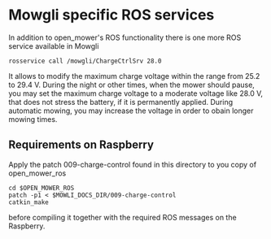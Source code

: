 # Mowgli specific ROS services

In addition to open_mower's ROS functionality there is one more ROS service available in Mowgli

    rosservice call /mowgli/ChargeCtrlSrv 28.0

It allows to modify the maximum charge voltage within the range from 25.2 to 29.4 V. During the night or other times, when the mower should pause, you may set the maximum charge voltage to a moderate voltage like 28.0 V, that does not stress the battery, if it is permanently applied. During automatic mowing, you may increase the voltage in order to obain longer mowing times.

## Requirements on Raspberry

Apply the patch 009-charge-control found in this directory to you copy of open_mower_ros

    cd $OPEN_MOWER_ROS
    patch -p1 < $MOWLI_DOCS_DIR/009-charge-control
    catkin_make

before compiling it together with the required ROS messages on the Raspberry.